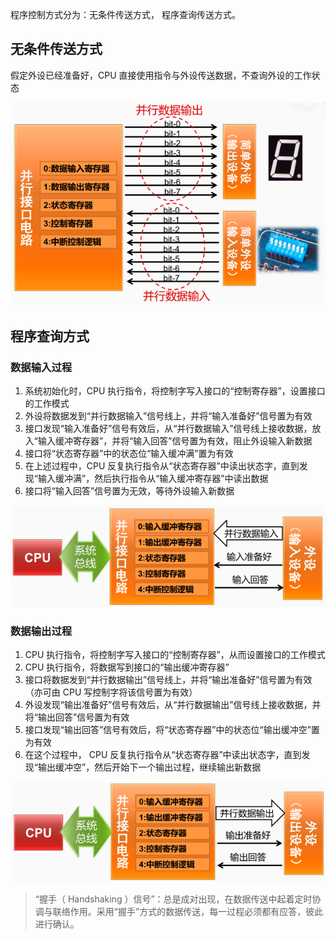 程序控制方式分为：无条件传送方式， 程序查询传送方式。

## 无条件传送方式
假定外设已经准备好，CPU 直接使用指令与外设传送数据，不查询外设的工作状态

![](assets/输入和输出9.png)


## 程序查询方式

### 数据输入过程

1. 系统初始化时，CPU 执行指令，将控制字写入接口的“控制寄存器”，设置接口的工作模式
2. 外设将数据发到“并行数据输入”信号线上，并将“输入准备好”信号置为有效
3. 接口发现“输入准备好”信号有效后，从“并行数据输入”信号线上接收数据，放入“输入缓冲寄存器”，并将“输入回答”信号置为有效，阻止外设输入新数据
4. 接口将“状态寄存器”中的状态位“输入缓冲满”置为有效
5. 在上述过程中，CPU 反复执行指令从“状态寄存器”中读出状态字，直到发现“输入缓冲满”，然后执行指令从“输入缓冲寄存器”中读出数据
6. 接口将“输入回答”信号置为无效，等待外设输入新数据

![](assets/输入和输出1.png)


### 数据输出过程

1. CPU 执行指令，将控制字写入接口的“控制寄存器”，从而设置接口的工作模式
2. CPU 执行指令，将数据写到接口的“输出缓冲寄存器”
3. 接口将数据发到“并行数据输出”信号线上，并将“输出准备好”信号置为有效（亦可由 CPU 写控制字将该信号置为有效）
4. 外设发现“输出准备好”信号有效后，从“并行数据输出”信号线上接收数据，并将“输出回答”信号置为有效
5. 接口发现“输出回答”信号有效后，将“状态寄存器”中的状态位“输出缓冲空”置为有效
6. 在这个过程中， CPU 反复执行指令从“状态寄存器”中读出状态字，直到发现“输出缓冲空”，然后开始下一个输出过程，继续输出新数据

![](assets/输入和输出0.png)


> “握手（ Handshaking ）信号”：总是成对出现，在数据传送中起着定时协调与联络作用。采用“握手”方式的数据传送，每一过程必须都有应答，彼此进行确认。
